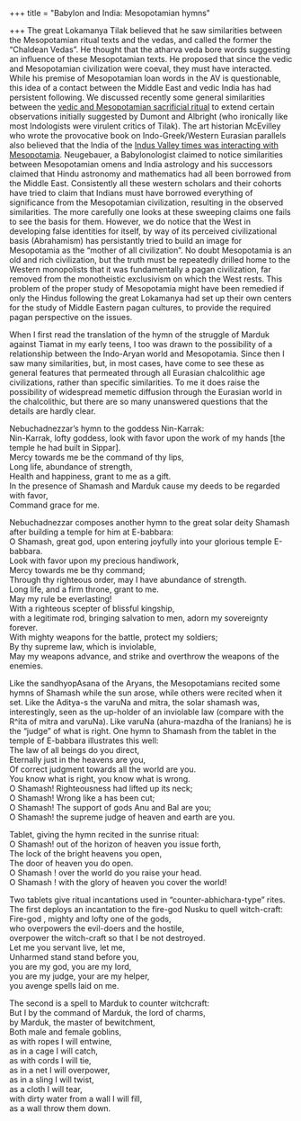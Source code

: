 +++
title = "Babylon and India: Mesopotamian hymns"

+++
The great Lokamanya Tilak believed that he saw similarities between the
Mesopotamian ritual texts and the vedas, and called the former the
“Chaldean Vedas”. He thought that the atharva veda bore words
suggesting an influence of these Mesopotamian texts. He proposed that
since the vedic and Mesopotamian civilization were coeval, they must
have interacted. While his premise of Mesopotamian loan words in the AV
is questionable, this idea of a contact between the Middle East and
vedic India has had persistent following. We discussed recently some
general similarities between the [vedic and Mesopotamian sacrificial
ritual](http://manollasa.blogspot.com/2007/01/on-vedic-sacrificial-ritual-and-its.html)
to extend certain observations initially suggested by Dumont and
Albright (who ironically like most Indologists were virulent critics of
Tilak). The art historian McEvilley who wrote the provocative book on
Indo-Greek/Western Eurasian parallels also believed that the India of
the [Indus Valley times was interacting with
Mesopotamia](http://manollasa.blogspot.com/2004/11/indus-iconography-and-its-parallels.html).
Neugebauer, a Babylonologist claimed to notice similarities between
Mesopotamian omens and India astrology and his successors claimed that
Hindu astronomy and mathematics had all been borrowed from the Middle
East. Consistently all these western scholars and their cohorts have
tried to claim that Indians must have borrowed everything of
significance from the Mesopotamian civilization, resulting in the
observed similarities. The more carefully one looks at these sweeping
claims one fails to see the basis for them. However, we do notice that
the West in developing false identities for itself, by way of its
perceived civilizational basis (Abrahamism) has persistantly tried to
build an image for Mesopotamia as the “mother of all civilization”. No
doubt Mesopotamia is an old and rich civilization, but the truth must be
repeatedly drilled home to the Western monopolists that it was
fundamentally a pagan civilization, far removed from the monotheistic
exclusivism on which the West rests. This problem of the proper study of
Mesopotamia might have been remedied if only the Hindus following the
great Lokamanya had set up their own centers for the study of Middle
Eastern pagan cultures, to provide the required pagan perspective on the
issues.

When I first read the translation of the hymn of the struggle of Marduk
against Tiamat in my early teens, I too was drawn to the possibility of
a relationship between the Indo-Aryan world and Mesopotamia. Since then
I saw many similarities, but, in most cases, have come to see these as
general features that permeated through all Eurasian chalcolithic age
civilizations, rather than specific similarities. To me it does raise
the possibility of widespread memetic diffusion through the Eurasian
world in the chalcolithic, but there are so many unanswered questions
that the details are hardly clear.

Nebuchadnezzar’s hymn to the goddess Nin-Karrak:  
Nin-Karrak, lofty goddess, look with favor upon the work of my hands
\[the temple he had built in Sippar\].  
Mercy towards me be the command of thy lips,  
Long life, abundance of strength,  
Health and happiness, grant to me as a gift.  
In the presence of Shamash and Marduk cause my deeds to be regarded with
favor,  
Command grace for me.

Nebuchadnezzar composes another hymn to the great solar deity Shamash
after building a temple for him at E-babbara:  
O Shamash, great god, upon entering joyfully into your glorious temple
E-babbara.  
Look with favor upon my precious handiwork,  
Mercy towards me be thy command;  
Through thy righteous order, may I have abundance of strength.  
Long life, and a firm throne, grant to me.  
May my rule be everlasting\!  
With a righteous scepter of blissful kingship,  
with a legitimate rod, bringing salvation to men, adorn my sovereignty
forever.  
With mighty weapons for the battle, protect my soldiers;  
By thy supreme law, which is inviolable,  
May my weapons advance, and strike and overthrow the weapons of the
enemies.

Like the sandhyopAsana of the Aryans, the Mesopotamians recited some
hymns of Shamash while the sun arose, while others were recited when it
set. Like the Aditya-s the varuNa and mitra, the solar shamash was,
interestingly, seen as the up-holder of an inviolable law (compare with
the R^ita of mitra and varuNa). Like varuNa (ahura-mazdha of the
Iranians) he is the “judge” of what is right. One hymn to Shamash from
the tablet in the temple of E-babbara illustrates this well:  
The law of all beings do you direct,  
Eternally just in the heavens are you,  
Of correct judgment towards all the world are you.  
You know what is right, you know what is wrong.  
O Shamash\! Righteousness had lifted up its neck;  
O Shamash\! Wrong like a has been cut;  
O Shamash\! The support of gods Anu and Bal are you;  
O Shamash\! the supreme judge of heaven and earth are you.

Tablet, giving the hymn recited in the sunrise ritual:  
O Shamash\! out of the horizon of heaven you issue forth,  
The lock of the bright heavens you open,  
The door of heaven you do open.  
O Shamash \! over the world do you raise your head.  
O Shamash \! with the glory of heaven you cover the world\!

Two tablets give ritual incantations used in “counter-abhichara-type”
rites. The first deploys an incantation to the fire-god Nusku to quell
witch-craft:  
Fire-god , mighty and lofty one of the gods,  
who overpowers the evil-doers and the hostile,  
overpower the witch-craft so that I be not destroyed.  
Let me you servant live, let me,  
Unharmed stand stand before you,  
you are my god, you are my lord,  
you are my judge, your are my helper,  
you avenge spells laid on me.

The second is a spell to Marduk to counter witchcraft:  
But I by the command of Marduk, the lord of charms,  
by Marduk, the master of bewitchment,  
Both male and female goblins,  
as with ropes I will entwine,  
as in a cage I will catch,  
as with cords I will tie,  
as in a net I will overpower,  
as in a sling I will twist,  
as a cloth I will tear,  
with dirty water from a wall I will fill,  
as a wall throw them down.
